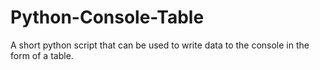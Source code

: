 # Python-Console-Table

A short python script that can be used to write data to the console in the form of a table.
